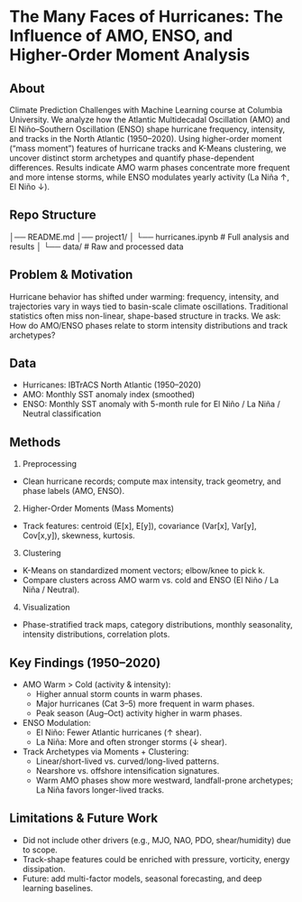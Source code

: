 # **The Many Faces of Hurricanes: The Influence of AMO, ENSO, and Higher-Order Moment Analysis**

## About
Climate Prediction Challenges with Machine Learning course at Columbia University. We analyze how the Atlantic Multidecadal Oscillation (AMO) and El Niño–Southern Oscillation (ENSO) shape hurricane frequency, intensity, and tracks in the North Atlantic (1950–2020). Using higher-order moment (“mass moment”) features of hurricane tracks and K-Means clustering, we uncover distinct storm archetypes and quantify phase-dependent differences. Results indicate AMO warm phases concentrate more frequent and more intense storms, while ENSO modulates yearly activity (La Niña ↑, El Niño ↓).

## Repo Structure

│── README.md
│── project1/
│     └── hurricanes.ipynb   # Full analysis and results
│     └── data/              # Raw and processed data

## Problem & Motivation
Hurricane behavior has shifted under warming: frequency, intensity, and trajectories vary in ways tied to basin-scale climate oscillations. Traditional statistics often miss non-linear, shape-based structure in tracks. We ask: How do AMO/ENSO phases relate to storm intensity distributions and track archetypes?

## Data
- Hurricanes: IBTrACS North Atlantic (1950–2020)
- AMO: Monthly SST anomaly index (smoothed)
- ENSO: Monthly SST anomaly with 5-month rule for El Niño / La Niña / Neutral classification

## Methods

1. Preprocessing
- Clean hurricane records; compute max intensity, track geometry, and phase labels (AMO, ENSO).

2. Higher-Order Moments (Mass Moments)
- Track features: centroid (E[x], E[y]), covariance (Var[x], Var[y], Cov[x,y]), skewness, kurtosis.

3. Clustering
- K-Means on standardized moment vectors; elbow/knee to pick k.
- Compare clusters across AMO warm vs. cold and ENSO (El Niño / La Niña / Neutral).

4. Visualization
- Phase-stratified track maps, category distributions, monthly seasonality, intensity distributions, correlation plots.

## Key Findings (1950–2020)

- AMO Warm > Cold (activity & intensity):
  - Higher annual storm counts in warm phases.
  - Major hurricanes (Cat 3–5) more frequent in warm phases.
  - Peak season (Aug–Oct) activity higher in warm phases.
- ENSO Modulation:
  - El Niño: Fewer Atlantic hurricanes (↑ shear).
  - La Niña: More and often stronger storms (↓ shear).
- Track Archetypes via Moments + Clustering:
  - Linear/short-lived vs. curved/long-lived patterns.
  - Nearshore vs. offshore intensification signatures.
  - Warm AMO phases show more westward, landfall-prone archetypes; La Niña favors longer-lived tracks.

## Limitations & Future Work
- Did not include other drivers (e.g., MJO, NAO, PDO, shear/humidity) due to scope.
- Track-shape features could be enriched with pressure, vorticity, energy dissipation.
- Future: add multi-factor models, seasonal forecasting, and deep learning baselines.
